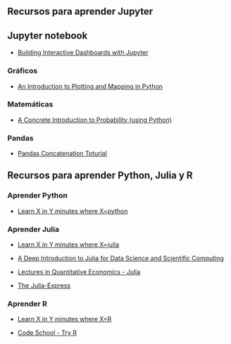 ## Recursos para aprender Jupyter

## Jupyter notebook

- [Building Interactive Dashboards with
  Jupyter](https://blog.dominodatalab.com/interactive-dashboards-in-jupyter/)

### Gráficos

- [An Introduction to Plotting and Mapping in Python](http://geodesygina.com/matplotlib.html)

### Matemáticas

- [A Concrete Introduction to Probability (using
  Python)](http://nbviewer.jupyter.org/url/norvig.com/ipython/Probability.ipynb)

### Pandas

 - [Pandas Concatenation Toturial](https://www.dataquest.io/blog/pandas-concatenation-tutorial/)

## Recursos para aprender Python, Julia y R

### Aprender Python

- [Learn X in Y minutes where X=python](https://learnxinyminutes.com/docs/python/)

### Aprender Julia

- [Learn X in Y minutes where X=julia](https://learnxinyminutes.com/docs/julia/)

- [A Deep Introduction to Julia for Data Science and Scientific Computing](http://ucidatascienceinitiative.github.io/IntroToJulia/)

- [Lectures in Quantitative Economics - Julia](https://lectures.quantecon.org/jl/learning_julia.html)

- [The Julia-Express](https://github.com/bkamins/The-Julia-Express)

### Aprender R

- [Learn X in Y minutes where X=R](https://learnxinyminutes.com/docs/r/)

- [Code School - Try R](http://tryr.codeschool.com/)
